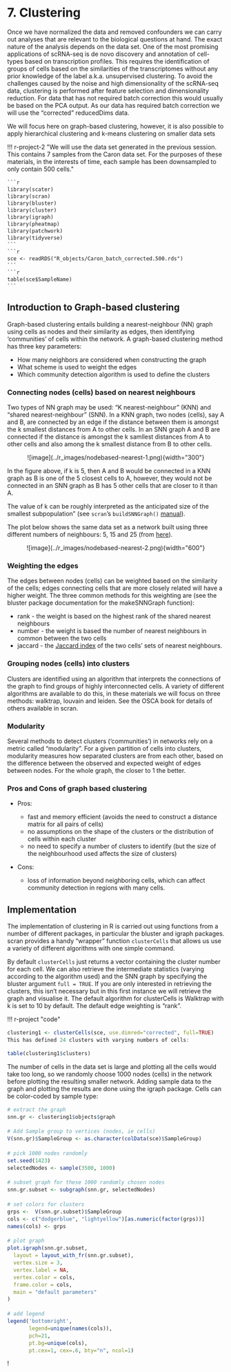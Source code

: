 # 7. Clustering

Once we have normalized the data and removed confounders we can carry out analyses that are relevant to the biological questions at hand. The exact nature of the analysis depends on the data set. One of the most promising applications of scRNA-seq is de novo discovery and annotation of cell-types based on transcription profiles. This requires the identification of groups of cells based on the similarities of the transcriptomes without any prior knowledge of the label a.k.a. unsupervised clustering. To avoid the challenges caused by the noise and high dimensionality of the scRNA-seq data, clustering is performed after feature selection and dimensionality reduction. For data that has not required batch correction this would usually be based on the PCA output. As our data has required batch correction we will use the “corrected” reducedDims data.

We will focus here on graph-based clustering, however, it is also possible to apply hierarchical clustering and k-means clustering on smaller data sets


!!! r-project-2 "We will use the data set generated in the previous session. This contains 7 samples from the Caron data set. For the purposes of these materials, in the interests of time, each sample has been downsampled to only contain 500 cells."

    ```r
    library(scater)
    library(scran)
    library(bluster)
    library(cluster)
    library(igraph)
    library(pheatmap)
    library(patchwork)
    library(tidyverse)
    ```
    ```r
    sce <- readRDS("R_objects/Caron_batch_corrected.500.rds")
    ```
    ```r
    table(sce$SampleName)
    ```

## Introduction to Graph-based clustering

Graph-based clustering entails building a nearest-neighbour (NN) graph using cells as nodes and their similarity as edges, then identifying ‘communities’ of cells within the network. A graph-based clustering method has three key parameters:

- How many neighbors are considered when constructing the graph
- What scheme is used to weight the edges
- Which community detection algorithm is used to define the clusters

### Connecting nodes (cells) based on nearest neighbours
Two types of NN graph may be used: “K nearest-neighbour” (KNN) and “shared nearest-neighbour” (SNN). In a KNN graph, two nodes (cells), say A and B, are connected by an edge if the distance between them is amongst the k smallest distances from A to other cells. In an SNN graph A and B are connected if the distance is amongst the k samllest distances from A to other cells and also among the k smallest distance from B to other cells.

<center>![image](../r_images/nodebased-nearest-1.png){width="300"}</center>

In the figure above, if k is 5, then A and B would be connected in a KNN graph as B is one of the 5 closest cells to A, however, they would not be connected in an SNN graph as B has 5 other cells that are closer to it than A.

The value of k can be roughly interpreted as the anticipated size of the smallest subpopulation” (see `scran`’s `buildSNNGraph()` [manual](https://rdrr.io/bioc/scran/man/buildSNNGraph.html)).

The plot below shows the same data set as a network built using three different numbers of neighbours: 5, 15 and 25 (from [here](https://biocellgen-public.svi.edu.au/mig_2019_scrnaseq-workshop/clustering-and-cell-annotation.html#example-1.-graph-based-clustering-deng-dataset)).

<center>![image](../r_images/nodebased-nearest-2.png){width="600"}</center>

### Weighting the edges
The edges between nodes (cells) can be weighted based on the similarity of the cells; edges connecting cells that are more closely related will have a higher weight. The three common methods for this weighting are (see the bluster package documentation for the makeSNNGraph function):

- rank - the weight is based on the highest rank of the shared nearest neighbours
- number - the weight is based the number of nearest neighbours in common between the two cells
- jaccard - the [Jaccard index](https://en.wikipedia.org/wiki/Jaccard_index) of the two cells’ sets of nearest neighbours.

### Grouping nodes (cells) into clusters
Clusters are identified using an algorithm that interprets the connections of the graph to find groups of highly interconnected cells. A variety of different algorithms are available to do this, in these materials we will focus on three methods: walktrap, louvain and leiden. See the OSCA book for details of others available in scran.

### Modularity
Several methods to detect clusters (‘communities’) in networks rely on a metric called “modularity”. For a given partition of cells into clusters, modularity measures how separated clusters are from each other, based on the difference between the observed and expected weight of edges between nodes. For the whole graph, the closer to 1 the better.

### Pros and Cons of graph based clustering

- Pros:
    - fast and memory efficient (avoids the need to construct a distance matrix for all pairs of cells)
    - no assumptions on the shape of the clusters or the distribution of cells within each cluster
    - no need to specify a number of clusters to identify (but the size of the neighbourhood used affects the size of clusters)

- Cons:
    - loss of information beyond neighboring cells, which can affect community detection in regions with many cells.

## Implementation

The implementation of clustering in R is carried out using functions from a number of different packages, in particular the bluster and igraph packages. scran provides a handy “wrapper” function `clusterCells` that allows us use a variety of different algorithms with one simple command.

By default `clusterCells` just returns a vector containing the cluster number for each cell. We can also retrieve the intermediate statistics (varying according to the algorithm used) and the SNN graph by specifying the bluster argument `full = TRUE`. If you are only interested in retrieving the clusters, this isn’t necessary but in this first instance we will retrieve the graph and visualise it. The default algorithm for clusterCells is Walktrap with k is set to 10 by default. The default edge weighting is “rank”.

!!! r-project "code"

```r
clustering1 <- clusterCells(sce, use.dimred="corrected", full=TRUE)
This has defined 24 clusters with varying numbers of cells:
```
```r
table(clustering1$clusters)
```

The number of cells in the data set is large and plotting all the cells would take too long, so we randomly choose 1000 nodes (cells) in the network before plotting the resulting smaller network. Adding sample data to the graph and plotting the results are done using the igraph package. Cells can be color-coded by sample type:

```r
# extract the graph
snn.gr <- clustering1$objects$graph

# Add Sample group to vertices (nodes, ie cells)
V(snn.gr)$SampleGroup <- as.character(colData(sce)$SampleGroup)

# pick 1000 nodes randomly
set.seed(1423)
selectedNodes <- sample(3500, 1000)

# subset graph for these 1000 randomly chosen nodes
snn.gr.subset <- subgraph(snn.gr, selectedNodes)

# set colors for clusters
grps <-  V(snn.gr.subset)$SampleGroup
cols <- c("dodgerblue", "lightyellow")[as.numeric(factor(grps))]
names(cols) <- grps

# plot graph
plot.igraph(snn.gr.subset,
  layout = layout_with_fr(snn.gr.subset),
  vertex.size = 3, 
  vertex.label = NA,
  vertex.color = cols,
  frame.color = cols,
  main = "default parameters"
)

# add legend
legend('bottomright',
       legend=unique(names(cols)),
       pch=21,
       pt.bg=unique(cols),
       pt.cex=1, cex=.6, bty="n", ncol=1)
```
!